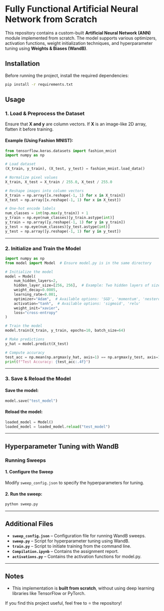 # Fully Functional Artificial Neural Network from Scratch

This repository contains a custom-built **Artificial Neural Network (ANN)** module implemented from scratch. The model supports various optimizers, activation functions, weight initialization techniques, and hyperparameter tuning using **Weights & Biases (WandB)**.

## Installation

Before running the project, install the required dependencies:

```bash
pip install -r requirements.txt
```

## Usage

### 1. Load & Preprocess the Dataset

Ensure that **X and y** are column vectors. If **X** is an image-like 2D array, flatten it before training.

#### Example (Using Fashion MNIST):

```python
from tensorflow.keras.datasets import fashion_mnist
import numpy as np

# Load dataset
(X_train, y_train), (X_test, y_test) = fashion_mnist.load_data()

# Normalize pixel values
X_train, X_test = X_train / 255.0, X_test / 255.0

# Reshape images into column vectors
X_train = np.array([x.reshape(-1, 1) for x in X_train])
X_test = np.array([x.reshape(-1, 1) for x in X_test])

# One-hot encode labels
num_classes = int(np.max(y_train)) + 1  
y_train = np.eye(num_classes)[y_train.astype(int)]
y_train = np.array([y.reshape(-1, 1) for y in y_train])
y_test = np.eye(num_classes)[y_test.astype(int)]
y_test = np.array([y.reshape(-1, 1) for y in y_test])
```

---

### 2. Initialize and Train the Model

```python
import numpy as np
from model import Model  # Ensure model.py is in the same directory

# Initialize the model
model = Model(
    num_hidden_layers=2,
    hidden_layer_size=[256, 256],  # Example: Two hidden layers of size 256 each
    weight_decay=0.0005,
    learning_rate=0.001,
    optimizer="Adam",  # Available options: 'SGD', 'momentum', 'nesterov', 'RMSprop'
    activation="tanh",  # Available options: 'sigmoid', 'relu'
    weight_init="xavier",
    loss="cross-entropy"
)

# Train the model
model.train(X_train, y_train, epochs=10, batch_size=64)

# Make predictions
y_hat = model.predict(X_test)

# Compute accuracy
test_acc = np.mean(np.argmax(y_hat, axis=1) == np.argmax(y_test, axis=1))
print(f"Test Accuracy: {test_acc:.4f}")
```

---

### 3. Save & Reload the Model

#### Save the model:

```python
model.save("test_model")
```

#### Reload the model:

```python
loaded_model = Model()
loaded_model = loaded_model.reload("test_model")
```

---

## Hyperparameter Tuning with WandB

### Running Sweeps

#### 1. Configure the Sweep

Modify `sweep_config.json` to specify the hyperparameters for tuning.

#### 2. Run the sweep:

```bash
python sweep.py
```

---

## Additional Files

- **`sweep_config.json`** – Configuration file for running WandB sweeps.
- **`sweep.py`** – Script for hyperparameter tuning using WandB.
- **`train.py`** – Script to initiate training from the command line.
- **`Compilation.ipynb`** – Contains the assignment report.
- **`activations.py`** – Contains the activation functions for model.py.


---

## Notes

- This implementation is **built from scratch**, without using deep learning libraries like TensorFlow or PyTorch.


If you find this project useful, feel free to ⭐ the repository!

